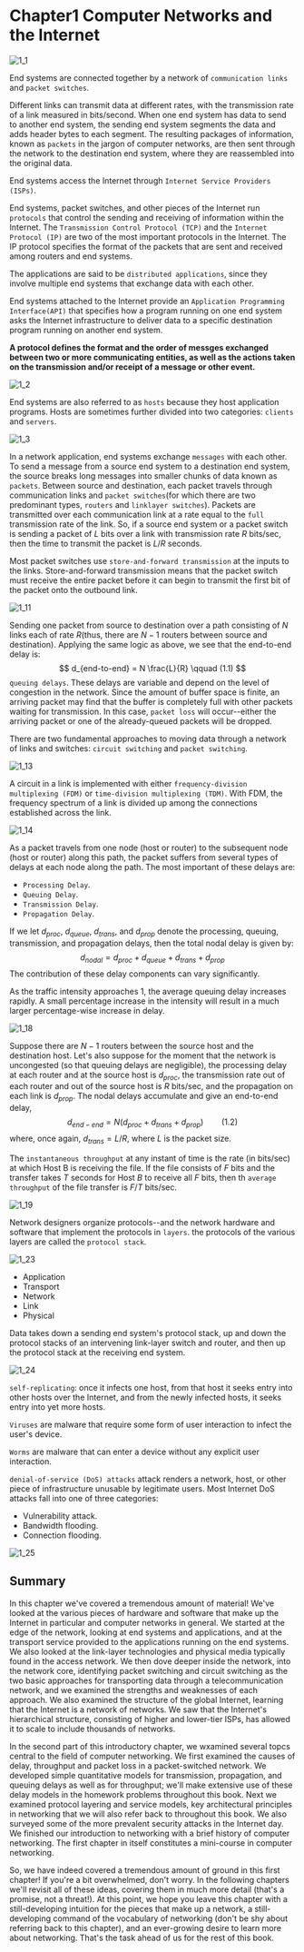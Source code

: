 # Chapter1 Computer Networks and the Internet



![1_1](res/1_1.png)

End systems are connected together by a network of `communication links` and `packet switches`. 

Different links can transmit data at different rates, with the transmission rate of a link measured in bits/second. When one end system has data to send to another end system, the sending end system segments the data and adds header bytes to each segment. The resulting packages of information, known as `packets` in the jargon of computer networks, are then sent through the network to the destination end system, where they are reassembled into the original data.

End systems access the Internet through `Internet Service Providers (ISPs)`.

End systems, packet switches, and other pieces of the Internet run `protocols` that control the sending and receiving of information within the Internet. The `Transmission Control Protocol (TCP)` and the `Internet Protocol (IP)` are two of the most important protocols in the Internet. The IP protocol specifies the format of the packets that are sent and received among routers and end systems.

The applications are said to be `distributed applications`, since they involve multiple end systems that exchange data with each other.

End systems attached to the Internet provide an `Application Programming Interface(API)` that specifies how a program running on one end system asks the Internet infrastructure to deliver data to a specific destination program running on another end system.

**A protocol defines the format and the order of messges exchanged between two or more communicating entities, as well as the actions taken on the transmission and/or receipt of a message or other event.**

![1_2](res/1_2.png)

End systems are also referred to as `hosts` because they host application programs. Hosts are sometimes further divided into two categories: `clients` and `servers`.

![1_3](res/1_3.png)

In a network application, end systems exchange `messages` with each other. To send a message from a source end system to a destination end system, the source breaks long messages into smaller chunks of data known as `packets`. Between source and destination, each packet travels through communication links and `packet switches`(for which there are two predominant types, `routers` and `linklayer switches`). Packets are transmitted over each communication link at a rate equal to the `full` transmission rate of the link. So, if a source end system or a packet switch is sending a packet of $L$ bits over a link with transmission rate $R$ bits/sec, then the time to transmit the packet is $L/R$ seconds.

Most packet switches use `store-and-forward transmission` at the inputs to the links. Store-and-forward transmission means that the packet switch must receive the entire packet before it can begin to transmit the first bit of the packet onto the outbound link.

![1_11](res/1_11.png)

Sending one packet from source to destination over a path consisting of $N$ links each of rate $R$(thus, there are $N - 1$ routers between source and destination). Applying the same logic as above, we see that the end-to-end delay is:
$$
d_{end-to-end} = N \frac{L}{R} \qquad (1.1)
$$
`queuing delays`. These delays are variable and depend on the level of congestion in the network. Since the amount of buffer space is finite, an arriving packet may find that the buffer is completely full with other packets waiting for transmission. In this case, `packet loss` will occur--either the arriving packet or one of the already-queued packets will be dropped.

There are two fundamental approaches to moving data through a network of links and switches: `circuit switching` and `packet switching`. 

![1_13](res/1_13.png)

A circuit in a link is implemented with either `frequency-division multiplexing (FDM)` or `time-division multiplexing (TDM)`. With FDM, the frequency spectrum of a link is divided up among the connections established across the link.

![1_14](res/1_14.png)

As a packet travels from one node (host or router) to the subsequent node (host or router) along this path, the packet suffers from several types of delays at each node along the path. The most important of these delays are:

- `Processing Delay`.
- `Queuing Delay`.
- `Transmission Delay`.
- `Propagation Delay`.

If we let $d_{proc}$, $d_{queue}$, $d_{trans}$, and $d_{prop}$ denote the processing, queuing, transmission, and propagation delays, then the total nodal delay is given by:
$$
d_{nodal} = d_{proc} + d_{queue} + d_{trans} + d_{prop}
$$
The contribution of these delay components can vary significantly.

As the traffic intensity approaches 1, the average queuing delay increases rapidly. A small percentage increase in the intensity will result in a much larger percentage-wise increase in delay.

![1_18](res/1_18.png)

Suppose there are $N - 1$ routers between the source host and the destination host. Let's also suppose for the moment that the network is uncongested (so that queuing delays are negligible), the processing delay at each router and at the source host is $d_{proc}$, the transmission rate out of each router and out of the source host is $R$ bits/sec, and the propagation on each link is $d_{prop}$. The nodal delays accumulate and give an end-to-end delay,
$$
d_{end-end} = N(d_{proc} + d_{trans} + d_{prop}) \qquad (1.2)
$$
where, once again, $d_{trans} = L/R$, where $L$ is the packet size.

The `instantaneous throughput` at any instant of time is the rate (in bits/sec) at which Host B is receiving the file. If the file consists of $F$ bits and the transfer takes $T$ seconds for Host $B$ to receive all $F$ bits, then th `average throughput` of the file transfer is $F/T$ bits/sec.

![1_19](res/1_19.png)

Network designers organize protocols--and the network hardware and software that implement the protocols in `layers`. the protocols of the various layers are called the `protocol stack`. 

![1_23](res/1_23.png)

- Application
- Transport
- Network
- Link
- Physical

Data takes down a sending end system's protocol stack, up and down the protocol stacks of an intervening link-layer switch and router, and then up the protocol stack at the receiving end system. 

![1_24](res/1_24.png)

`self-replicating`: once it infects one host, from that host it seeks entry into other hosts over the Internet, and from the newly infected hosts, it seeks entry into yet more hosts.

`Viruses` are malware that require some form of user interaction to infect the user's device.

`Worms` are malware that can enter a device without any explicit user interaction.

`denial-of-service (DoS) attacks` attack renders a network, host, or other piece of infrastructure unusable by legitimate users. Most Internet DoS attacks fall into one of three categories:

- Vulnerability attack.
- Bandwidth flooding.
- Connection flooding.

![1_25](res/1_25.png)



## Summary

In this chapter we've covered a tremendous amount of material! We've looked at the various pieces of hardware and software that make up the Internet in particular and computer networks in general. We started at the edge of the network, looking at end systems and applications, and at the transport service provided to the applications running on the end systems. We also looked at the link-layer technologies and physical media typically found in the access network. We then dove deeper inside the network, into the network core, identifying packet switching and circuit switching as the two basic approaches for transporting data through a telecommunication network, and we examined the strengths and weaknesses of each approach. We also examined the structure of the global Internet, learning that the Internet is a network of networks. We saw that the Internet's hierarchical structure, consisting of higher and lower-tier ISPs, has allowed it to scale to include thousands of networks.

In the second part of this introductory chapter, we wxamined several topcs central to the field of computer networking. We first examined the causes of delay, throughput and packet loss in a packet-switched network. We developed simple quantitative models for transmission, propagation, and queuing delays as well as for throughput; we'll make extensive use of these delay models in the homework problems throughout this book. Next we examined protocol layering and service models, key architectural principles in networking that we will also refer back to throughout this book. We also surveyed some of the more prevalent security attacks in the Internet day. We finished our introduction to networking with a brief history of computer networking. The first chapter in itself constitutes a mini-course in computer networking.

So, we have indeed covered a tremendous amount of ground in this first chapter! If you're a bit overwhelmed, don't worry. In the following chapters we'll revisit all of these ideas, covering them in much more detail (that's a promise, not a threat!). At this point, we hope you leave this chapter with a still-developing intuition for the pieces that make up a network, a still-developing command of the vocabulary of networking (don't be shy about referring back to this chapter), and an ever-growing desire to learn more about networking. That's the task ahead of us for the rest of this book.